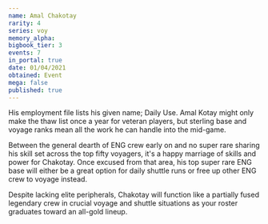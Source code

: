 ```yaml
---
name: Amal Chakotay
rarity: 4
series: voy
memory_alpha:
bigbook_tier: 3
events: 7
in_portal: true
date: 01/04/2021
obtained: Event
mega: false
published: true
---
```


His employment file lists his given name; Daily Use. Amal Kotay might only make the thaw list once a year for veteran players, but sterling base and voyage ranks mean all the work he can handle into the mid-game.

Between the general dearth of ENG crew early on and no super rare sharing his skill set across the top fifty voyagers, it's a happy marriage of skills and power for Chakotay. Once excused from that area, his top super rare ENG base will either be a great option for daily shuttle runs or free up other ENG crew to voyage instead.

Despite lacking elite peripherals, Chakotay will function like a partially fused legendary crew in crucial voyage and shuttle situations as your roster graduates toward an all-gold lineup.

